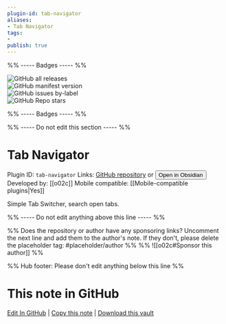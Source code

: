 ```yaml
---
plugin-id: tab-navigator
aliases:
- Tab Navigator
tags: 
- 
publish: true
---
```


%% ----- Badges ----- %%

![GitHub all releases](https://img.shields.io/github/downloads/o02c/obsidian-tab-navigator/total?color=573E7A&logo=github&style=for-the-badge)   
![GitHub manifest version](https://img.shields.io/github/manifest-json/v/o02c/obsidian-tab-navigator?color=573E7A&logo=github&style=for-the-badge)   
![GitHub issues by-label](https://img.shields.io/github/issues/o02c/obsidian-tab-navigator/help%20wanted?color=573E7A&logo=github&style=for-the-badge)   
![GitHub Repo stars](https://img.shields.io/github/stars/o02c/obsidian-tab-navigator?color=573E7A&logo=github&style=for-the-badge)

%% ----- Badges ----- %%

%% ----- Do not edit this section ----- %%

# Tab Navigator

Plugin ID: `tab-navigator`
Links: [GitHub repository](https://github.com/o02c/obsidian-tab-navigator) or [<button id=HH>Open in Obsidian</button>](obsidian://show-plugin?id=tab-navigator)
Developed by: [[o02c]]
Mobile compatible: [[Mobile-compatible plugins|Yes]]

Simple Tab Switcher, search open tabs.

%% ----- Do not edit anything above this line ----- %% 

%% Does the repository or author have any sponsoring links? Uncomment the next line and add them to the author's note. If they don't, please delete the placeholder tag: #placeholder/author %%
%% ![[o02c#Sponsor this author]] %%

%% Hub footer: Please don't edit anything below this line %%

# This note in GitHub

<span class="git-footer">[Edit In GitHub](https://github.dev/obsidian-community/obsidian-hub/blob/main/02%20-%20Community%20Expansions/02.05%20All%20Community%20Expansions/Plugins/tab-navigator.md "git-hub-edit-note") | [Copy this note](https://raw.githubusercontent.com/obsidian-community/obsidian-hub/main/02%20-%20Community%20Expansions/02.05%20All%20Community%20Expansions/Plugins/tab-navigator.md "git-hub-copy-note") | [Download this vault](https://github.com/obsidian-community/obsidian-hub/archive/refs/heads/main.zip "git-hub-download-vault") </span>
